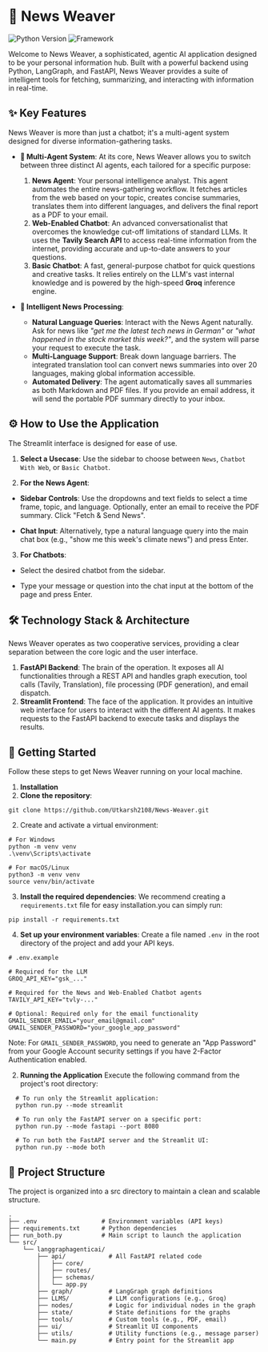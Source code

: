 # 📰 News Weaver

![Python Version](https://img.shields.io/badge/python-3.9+-blue.svg)
![Framework](https://img.shields.io/badge/Framework-FastAPI%20%7C%20Streamlit-green)

Welcome to News Weaver, a sophisticated, agentic AI application designed to be your personal information hub. Built with a powerful backend using Python, LangGraph, and FastAPI, News Weaver provides a suite of intelligent tools for fetching, summarizing, and interacting with information in real-time.

## ✨ Key Features

News Weaver is more than just a chatbot; it's a multi-agent system designed for diverse information-gathering tasks.

* **🤖 Multi-Agent System**: At its core, News Weaver allows you to switch between three distinct AI agents, each tailored for a specific purpose:
    1.  **News Agent**: Your personal intelligence analyst. This agent automates the entire news-gathering workflow. It fetches articles from the web based on your topic, creates concise summaries, translates them into different languages, and delivers the final report as a PDF to your email.
    2.  **Web-Enabled Chatbot**: An advanced conversationalist that overcomes the knowledge cut-off limitations of standard LLMs. It uses the **Tavily Search API** to access real-time information from the internet, providing accurate and up-to-date answers to your questions.
    3.  **Basic Chatbot**: A fast, general-purpose chatbot for quick questions and creative tasks. It relies entirely on the LLM's vast internal knowledge and is powered by the high-speed **Groq** inference engine.

* **📰 Intelligent News Processing**:
    * **Natural Language Queries**: Interact with the News Agent naturally. Ask for news like *"get me the latest tech news in German"* or *"what happened in the stock market this week?"*, and the system will parse your request to execute the task.
    * **Multi-Language Support**: Break down language barriers. The integrated translation tool can convert news summaries into over 20 languages, making global information accessible.
    * **Automated Delivery**: The agent automatically saves all summaries as both Markdown and PDF files. If you provide an email address, it will send the portable PDF summary directly to your inbox.


## ⚙️ **How to Use the Application**
The Streamlit interface is designed for ease of use.

1. **Select a Usecase**: Use the sidebar to choose between `News`, `Chatbot With Web`, or `Basic Chatbot`.

2. **For the News Agent**:

 - **Sidebar Controls**: Use the dropdowns and text fields to select a time frame, topic, and language. Optionally, enter an email to receive the PDF summary. Click "Fetch & Send News".

- **Chat Input**: Alternatively, type a natural language query into the main chat box (e.g., "show me this week's climate news") and press Enter.

3. **For Chatbots**:

- Select the desired chatbot from the sidebar.

- Type your message or question into the chat input at the bottom of the page and press Enter.

## 🛠️ Technology Stack & Architecture

News Weaver operates as two cooperative services, providing a clear separation between the core logic and the user interface.

1.  **FastAPI Backend**: The brain of the operation. It exposes all AI functionalities through a REST API and handles graph execution, tool calls (Tavily, Translation), file processing (PDF generation), and email dispatch.
2.  **Streamlit Frontend**: The face of the application. It provides an intuitive web interface for users to interact with the different AI agents. It makes requests to the FastAPI backend to execute tasks and displays the results.

## 🚀 Getting Started
Follow these steps to get News Weaver running on your local machine.

1. **Installation**
1. **Clone the repository**:
```
git clone https://github.com/Utkarsh2108/News-Weaver.git
```

2. Create and activate a virtual environment:
```
# For Windows
python -m venv venv
.\venv\Scripts\activate

# For macOS/Linux
python3 -m venv venv
source venv/bin/activate
```
3. **Install the required dependencies**:
We recommend creating a `requirements.txt` file for easy installation.you can simply run:
```
pip install -r requirements.txt
```
4. **Set up your environment variables**:
Create a file named `.env `in the root directory of the project and add your API keys.
```
# .env.example

# Required for the LLM
GROQ_API_KEY="gsk_..."

# Required for the News and Web-Enabled Chatbot agents
TAVILY_API_KEY="tvly-..."

# Optional: Required only for the email functionality
GMAIL_SENDER_EMAIL="your_email@gmail.com"
GMAIL_SENDER_PASSWORD="your_google_app_password"
```
Note: For `GMAIL_SENDER_PASSWORD`, you need to generate an "App Password" from your Google Account security settings if you have 2-Factor Authentication enabled.

2. **Running the Application**
Execute the following command from the project's root directory:
```
  # To run only the Streamlit application:
  python run.py --mode streamlit

  # To run only the FastAPI server on a specific port:
  python run.py --mode fastapi --port 8080

  # To run both the FastAPI server and the Streamlit UI:
  python run.py --mode both
```

## 📂 **Project Structure**
The project is organized into a src directory to maintain a clean and scalable structure.
```
.
├── .env                  # Environment variables (API keys)
├── requirements.txt      # Python dependencies
├── run_both.py           # Main script to launch the application
└── src/
    └── langgraphagenticai/
        ├── api/            # All FastAPI related code
        │   ├── core/
        │   ├── routes/
        │   ├── schemas/
        │   └── app.py
        ├── graph/          # LangGraph graph definitions
        ├── LLMS/           # LLM configurations (e.g., Groq)
        ├── nodes/          # Logic for individual nodes in the graph
        ├── state/          # State definitions for the graphs
        ├── tools/          # Custom tools (e.g., PDF, email)
        ├── ui/             # Streamlit UI components
        ├── utils/          # Utility functions (e.g., message parser)
        └── main.py         # Entry point for the Streamlit app
```